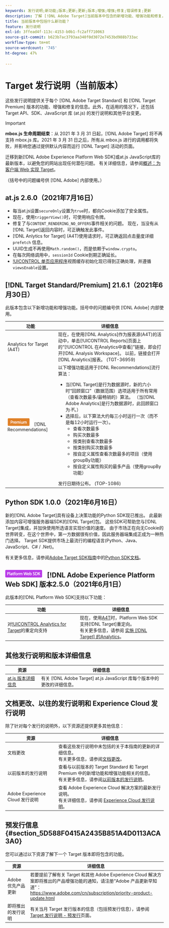 ```yaml
---
keywords: 发行说明;新功能;版本;更新;更新;版本;增强;增强;修复;错误修复;更新
description: 了解 [!DNL Adobe Target]当前版本中包含的新增功能、增强功能和修复，包括SDK、API和JavaScript库。
title: 当前版本中包括什么新功能？
feature: 发行说明
exl-id: 3ffead4f-113c-4153-b0b1-fc2aff710063
source-git-commit: b623b7ac3793aa340f0d3072e7453bd988b733ac
workflow-type: tm+mt
source-wordcount: '745'
ht-degree: 47%

---
```


# Target 发行说明（当前版本）

这些发行说明提供关于每个 [!DNL Adobe Target Standard] 和 [!DNL Target Premium] 版本的功能、增强和修复的信息。此外，在适用的情况下，还包括 Target API、SDK、JavaScript 库 (at.js) 的发行说明和其他平台变更。

>[!IMPORTANT]
>
>**mbox.js 生命周期结束**：从 2021 年 3 月 31 日起，[!DNL Adobe Target] 将不再支持 mbox.js 库。2021 年 3 月 31 日之后，所有从 mbox.js 进行的调用都将失败，并影响您通过提供默认内容而运行 [!DNL Target] 活动的页面。
>
>迁移到新[!DNL Adobe Experience Platform Web SDK]或at.js JavaScript库的最新版本，以避免您的网站出现任何潜在问题。 有关详细信息，请参阅[概述：为客户端 Web 实现 Target](/help/c-implementing-target/c-implementing-target-for-client-side-web/implement-target-for-client-side-web.md)。

（括号中的问题编号供 [!DNL Adobe] 内部使用。）

## at.js 2.6.0（2021年7月16日）

* 每当at.js设置`secureOnly`设置为`true`时，都向Cookie添加了安全属性。
* 现在，使用`triggerView()`时，可使用响应令牌。
* 修复了与`CONTENT_RENDERING_NO_OFFERS`事件相关的问题。 现在，当没有从[!DNL Target]返回内容时，可正确触发此事件。
* [!DNL Anlytics for Target] (A4T)使用请求时，可正确返回点击量度详细 `prefetch` 信息。
* UUID生成不再使用`Math.random()`，而是依赖于`window.crypto`。
* 在每次网络调用中，`sessionId` Cookie到期正确延长。
* [!UICONTROL 单页应用程序](SPA)视图缓存初始化现已得到正确处理，并遵循`viewsEnable`设置。

## [!DNL Target Standard/Premium] 21.6.1（2021年6月30日）

此版本包含以下新增功能和增强功能。括号中的问题编号供 [!DNL Adobe] 内部使用。

| 功能 | 详细信息 |
| --- | --- |
| Analytics for Target (A4T) | 现在，在使用[!DNL Analytics]作为报表源(A4T)的活动中，单击[!UICONTROL Reports]页面上的“[!UICONTROL 在Analytics中查看]”链接，即会打开[!DNL Analysis Workspace]。 以前，链接会打开[!DNL Analytics]报表。 (TGT-36959) |
| ![Premium](/help/assets/premium.png) [!DNL Recommendations] | 以下增强功能适用于[!DNL Recommendations]流行算法：<ul><li>当[!DNL Target]是行为数据源时，新的六小时“回顾窗口”（数据范围）选项适用于所有常用（查看次数最多/最畅销的）算法。 （当[!DNL Adobe Analytics]是行为数据源时，此回顾窗口为&#x200B;*不*。）</li><li>选择后，以下算法大约每三小时运行一次（而不是每12小时运行一次）。<ul><li>查看次数最多</li><li>购买次数最多</li><li>按类别查看次数最多</li><li>按类别购买次数最多</li><li>按自定义属性查看次数最多的项目（使用groupBy功能）</li><li>按自定义属性购买的最多产品（使用groupBy功能）</li></ul></ul>发行日期待公布。 (TOP-1086) |

## Python SDK 1.0.0（2021年6月16日）

新的[!DNL Adobe Target]具有设备上决策功能的Python SDK现已推出。 此最新添加内容可增强服务器端SDK的[!DNL Target]包。 这些SDK可帮助您与[!DNL Target]集成，并加快使用所选语言实现价值的速度。 由于市场正在向无Cookie的世界转变，在这个世界中，第一方数据很有价值，因此服务器端集成正成为一种热门选择。 Target SDK提供市场上最流行的编程语言(Python、Java、JavaScript、C# / .Net)。

有关更多信息，请参阅[Adobe Target SDK指南](https://adobetarget-sdks.gitbook.io/docs/)中的[Python SDK文档](https://adobetarget-sdks.gitbook.io/docs/sdk-reference-guides/python-sdk)。

## ![Adobe Experience Platform Web SDK](/help/assets/platform.png) [!DNL Adobe Experience Platform Web SDK] 版本2.5.0（2021年6月1日）

此版本的[!DNL Platform Web SDK]支持以下功能：

| 功能 | 详细信息 |
| --- | --- |
| 对[!UICONTROL Analytics for Target](A4T)的重定向支持 | 现在，使用[A4T](/help/c-integrating-target-with-mac/a4t/a4t.md)时，Platform Web SDK支持[!DNL Target]重定向。<br>有关更多信息，请参阅 [实施 [!DNL Target] 的Analytics](/help/c-integrating-target-with-mac/a4t/a4timplementation.md)。 |

## 其他发行说明和版本详细信息

| 资源 | 详细信息 |
|--- |--- |
| [at.js 版本详细信息](/help/c-implementing-target/c-implementing-target-for-client-side-web/target-atjs-versions.md) | 有关 [!DNL Adobe Target] at.js JavaScript 库每个版本中的更改的详细信息。 |

## 文档更改、以往的发行说明和 Experience Cloud 发行说明

除了针对每个发行的说明外，以下资源还提供更多其他信息：

| 资源 | 详细信息 |
|--- |--- |
| 文档更改 | 查看这些发行说明中未包括的关于本指南的更新的详细信息。<br>有关更多信息，请参阅[文档更改](/help/r-release-notes/doc-change.md#reference_366123CF00994BACBBF9BBDF2C4D840C)。 |
| 以前版本的发行说明 | 查看与以前版本的 Target Standard 和 Target Premium 中的新增功能和增强功能相关的信息。<br>有关更多信息，请参阅[以前版本的发行说明](/help/r-release-notes/release-notes-for-previous-releases.md)。 |
| Adobe Experience Cloud 发行说明 | 查看 Adobe Experience Cloud 解决方案的最新发行说明。<br>有关详细信息，请参阅 [Experience Cloud 发行说明](https://experienceleague.adobe.com/docs/release-notes/experience-cloud/current.html?lang=zh-Hans)。 |

## 预发行信息 {#section_5D588F0415A2435B851A4D0113ACA3A0}

您可以通过以下资源了解下一个 Target 版本即将包含的功能。

| 资源 | 详细信息 |
|--- |--- |
| Adobe 优先产品更新 | 若要提前了解有关 Target 和其他 Adobe Experience Cloud 解决方案即将推出的产品增强功能的通知，请注册“Adobe 产品更新早知道”：<br>[](https://www.adobe.com/cn/subscription/priority-product-update.html)https://www.adobe.com/cn/subscription/priority-product-update.html |
| 即将推出的发行说明 | 有关当月 Target 发行版本的信息（包括预发行信息），请参阅 [Target 发行说明 - 预发行](/help/r-release-notes/target-release-notes.md)页面。 |
